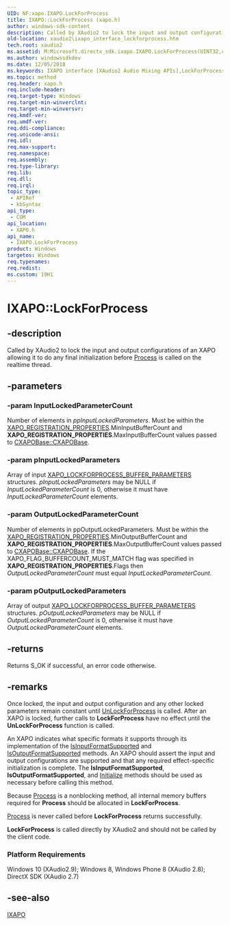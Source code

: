 ```yaml
---
UID: NF:xapo.IXAPO.LockForProcess
title: IXAPO::LockForProcess (xapo.h)
author: windows-sdk-content
description: Called by XAudio2 to lock the input and output configurations of an XAPO allowing it to do any final initialization before Process is called on the realtime thread.
old-location: xaudio2\ixapo_interface_lockforprocess.htm
tech.root: xaudio2
ms.assetid: M:Microsoft.directx_sdk.ixapo.IXAPO.LockForProcess(UINT32,const XAPO_LOCKFORPROCESS_BUFFER_PARAMETERS,UINT32,const XAPO_LOCKFORPROCESS_BUFFER_PARAMETERS)
ms.author: windowssdkdev
ms.date: 12/05/2018
ms.keywords: IXAPO interface [XAudio2 Audio Mixing APIs],LockForProcess method, IXAPO.LockForProcess, IXAPO::LockForProcess, LockForProcess, LockForProcess method [XAudio2 Audio Mixing APIs], LockForProcess method [XAudio2 Audio Mixing APIs],IXAPO interface, xapo/IXAPO::LockForProcess, xaudio2.ixapo_interface_lockforprocess
ms.topic: method
req.header: xapo.h
req.include-header: 
req.target-type: Windows
req.target-min-winverclnt: 
req.target-min-winversvr: 
req.kmdf-ver: 
req.umdf-ver: 
req.ddi-compliance: 
req.unicode-ansi: 
req.idl: 
req.max-support: 
req.namespace: 
req.assembly: 
req.type-library: 
req.lib: 
req.dll: 
req.irql: 
topic_type:
 - APIRef
 - kbSyntax
api_type:
 - COM
api_location:
 - XAPO.h
api_name:
 - IXAPO.LockForProcess
product: Windows
targetos: Windows
req.typenames: 
req.redist: 
ms.custom: 19H1
---
```


# IXAPO::LockForProcess


## -description


Called by XAudio2 to lock the input and output configurations of an XAPO allowing it to do any final initialization before <a href="https://msdn.microsoft.com/en-us/library/Ee418456(v=VS.85).aspx">Process</a> is called on the realtime thread.


## -parameters




### -param InputLockedParameterCount

Number of elements in <i>ppInputLockedParameters</i>. Must be within the <a href="https://msdn.microsoft.com/en-us/library/Ee419210(v=VS.85).aspx">XAPO_REGISTRATION_PROPERTIES</a>.MinInputBufferCount and <b>XAPO_REGISTRATION_PROPERTIES</b>.MaxInputBufferCount values passed to <a href="https://msdn.microsoft.com/en-us/library/Ee416373(v=VS.85).aspx">CXAPOBase::CXAPOBase</a>. 



### -param pInputLockedParameters

Array of input <a href="https://msdn.microsoft.com/en-us/library/Ee419208(v=VS.85).aspx">XAPO_LOCKFORPROCESS_BUFFER_PARAMETERS</a> structures. <i>pInputLockedParameters</i> may be NULL if <i>InputLockedParameterCount</i> is 0, otherwise it must have <i>InputLockedParameterCount</i> elements.


### -param OutputLockedParameterCount

Number of elements in ppOutputLockedParameters. Must be within the <a href="https://msdn.microsoft.com/en-us/library/Ee419210(v=VS.85).aspx">XAPO_REGISTRATION_PROPERTIES</a>.MinOutputBufferCount and <b>XAPO_REGISTRATION_PROPERTIES</b>.MaxOutputBufferCount values passed to <a href="https://msdn.microsoft.com/en-us/library/Ee416373(v=VS.85).aspx">CXAPOBase::CXAPOBase</a>. If the XAPO_FLAG_BUFFERCOUNT_MUST_MATCH flag was specified in <b>XAPO_REGISTRATION_PROPERTIES</b>.Flags then <i>OutputLockedParameterCount</i> must equal <i>InputLockedParameterCount</i>.


### -param pOutputLockedParameters

Array of output <a href="https://msdn.microsoft.com/en-us/library/Ee419208(v=VS.85).aspx">XAPO_LOCKFORPROCESS_BUFFER_PARAMETERS</a> structures. <i>pOutputLockedParameters</i> may be NULL if <i>OutputLockedParameterCount</i> is 0, otherwise it must have <i>OutputLockedParameterCount</i> elements.


## -returns



Returns S_OK if successful, an error code otherwise.




## -remarks



Once locked, the input and output configuration and any other locked parameters remain constant until <a href="https://msdn.microsoft.com/en-us/library/Ee418460(v=VS.85).aspx">UnLockForProcess</a> is called. After an XAPO is locked, further calls to <b>LockForProcess</b> have no effect until the <b>UnLockForProcess</b> function is called.



An XAPO indicates what specific formats it supports through its implementation of the <a href="https://msdn.microsoft.com/en-us/library/Ee418453(v=VS.85).aspx">IsInputFormatSupported</a> and <a href="https://msdn.microsoft.com/en-us/library/Ee418454(v=VS.85).aspx">IsOutputFormatSupported</a> methods. An XAPO should assert the input and output configurations are supported and that any required effect-specific initialization is complete. The <b>IsInputFormatSupported</b>, <b>IsOutputFormatSupported</b>, and <a href="https://msdn.microsoft.com/en-us/library/Ee418452(v=VS.85).aspx">Initialize</a> methods should be used as necessary before calling this method.



Because <a href="https://msdn.microsoft.com/en-us/library/Ee418456(v=VS.85).aspx">Process</a> is a nonblocking method, all internal memory buffers required for <b>Process</b> should be allocated in <b>LockForProcess</b>.




<a href="https://msdn.microsoft.com/en-us/library/Ee418456(v=VS.85).aspx">Process</a> is never called before <b>LockForProcess</b> returns successfully.



<b>LockForProcess</b> is called directly by XAudio2 and should not be called by the client code.



<h3><a id="Platform_Requirements"></a><a id="platform_requirements"></a><a id="PLATFORM_REQUIREMENTS"></a>Platform Requirements</h3>
Windows 10 (XAudio2.9); Windows 8, Windows Phone 8 (XAudio 2.8); DirectX SDK (XAudio 2.7)




## -see-also




<a href="https://msdn.microsoft.com/en-us/library/Ee415893(v=VS.85).aspx">IXAPO</a>
 

 

